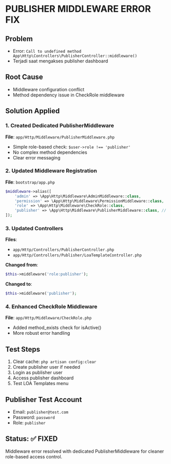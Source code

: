 # PUBLISHER MIDDLEWARE ERROR FIX

## Problem
- Error: `Call to undefined method App\Http\Controllers\PublisherController::middleware()`
- Terjadi saat mengakses publisher dashboard

## Root Cause
- Middleware configuration conflict
- Method dependency issue in CheckRole middleware

## Solution Applied

### 1. Created Dedicated PublisherMiddleware
**File**: `app/Http/Middleware/PublisherMiddleware.php`
- Simple role-based check: `$user->role !== 'publisher'`
- No complex method dependencies
- Clear error messaging

### 2. Updated Middleware Registration
**File**: `bootstrap/app.php`
```php
$middleware->alias([
    'admin' => \App\Http\Middleware\AdminMiddleware::class,
    'permission' => \App\Http\Middleware\PermissionMiddleware::class,
    'role' => \App\Http\Middleware\CheckRole::class,
    'publisher' => \App\Http\Middleware\PublisherMiddleware::class, // NEW
]);
```

### 3. Updated Controllers
**Files**: 
- `app/Http/Controllers/PublisherController.php`
- `app/Http/Controllers/Publisher/LoaTemplateController.php`

**Changed from**:
```php
$this->middleware('role:publisher');
```

**Changed to**:
```php
$this->middleware('publisher');
```

### 4. Enhanced CheckRole Middleware
**File**: `app/Http/Middleware/CheckRole.php`
- Added method_exists check for isActive()
- More robust error handling

## Test Steps
1. Clear cache: `php artisan config:clear`
2. Create publisher user if needed
3. Login as publisher user
4. Access publisher dashboard
5. Test LOA Templates menu

## Publisher Test Account
- Email: `publisher@test.com`
- Password: `password`
- Role: `publisher`

## Status: ✅ FIXED
Middleware error resolved with dedicated PublisherMiddleware for cleaner role-based access control.
